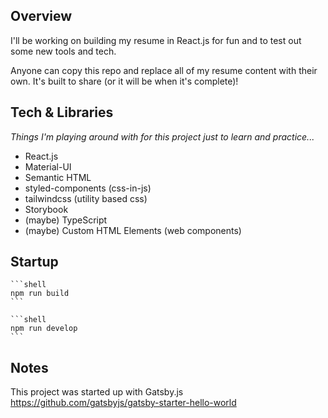 ## Overview

I'll be working on building my resume in React.js for fun and to test out some new tools and tech.

Anyone can copy this repo and replace all of my resume content with their own. It's built to share (or it will be when it's complete)!

## Tech & Libraries
_Things I'm playing around with for this project just to learn and practice..._
- React.js
- Material-UI
- Semantic HTML
- styled-components (css-in-js)
- tailwindcss (utility based css)
- Storybook
- (maybe) TypeScript
- (maybe) Custom HTML Elements (web components)

## Startup

    ```shell
    npm run build
    ```

    ```shell
    npm run develop
    ```

## Notes

This project was started up with Gatsby.js
https://github.com/gatsbyjs/gatsby-starter-hello-world